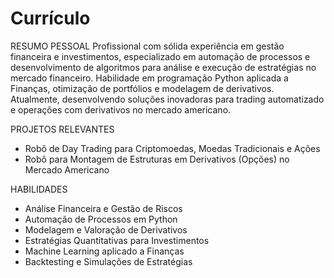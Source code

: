 # Currículo

RESUMO PESSOAL
Profissional com sólida experiência em gestão financeira e investimentos, especializado em automação de processos e desenvolvimento de algoritmos para análise e 
execução de estratégias no mercado financeiro. Habilidade em programação Python aplicada a Finanças, otimização de portfólios e modelagem de derivativos. Atualmente, 
desenvolvendo soluções inovadoras para trading automatizado e operações com derivativos no mercado americano.

PROJETOS RELEVANTES
- Robô de Day Trading para Criptomoedas, Moedas Tradicionais e Ações
- Robô para Montagem de Estruturas em Derivativos (Opções) no Mercado Americano
  
HABILIDADES
- Análise Financeira e Gestão de Riscos
- Automação de Processos em Python
- Modelagem e Valoração de Derivativos
- Estratégias Quantitativas para Investimentos
- Machine Learning aplicado a Finanças
- Backtesting e Simulações de Estratégias

